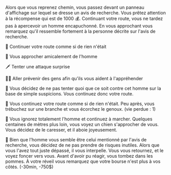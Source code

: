 Alors que vous reprenez chemin, vous passez devant un panneau d'affichage sur lequel se dresse un avis de recherche. Vous prêtez attention à la récompense qui est de 1000 💰. Continuant votre route, vous ne tardez pas à apercevoir un homme encapuchonné. En vous approchant vous remarquez qu'il ressemble fortement à la personne décrite sur l'avis de recherche.

🚶 Continuer votre route comme si de rien n'était

👋 Vous approcher amicalement de l'homme

🗡 Tenter une attaque surprise

💂‍♂️ Aller prévenir des gens afin qu'ils vous aident à l'appréhender


🚶 Vous décidez de ne pas tenter quoi que ce soit contre cet homme sur la base de simple suspicions. Vous continuez donc votre route.

🚶 Vous continuez votre route comme si de rien n'était. Peu après, vous trébuchez sur une branche et vous écorchez le genoux. (vie perdue : 1)

🚶 Vous ignorez totalement l'homme et continuez à marcher. Quelques centaines de mètres plus loin, vous voyez un chien s'approcher de vous. Vous décidez de le caresser, et il aboie joyeusement.

🚶 Bien que l'homme vous semble être celui mentionné par l'avis de recherche, vous décidez de ne pas prendre de risques inutiles. Alors que vous l'avez tout juste dépassé, il vous interpelle. Vous vous retournez, et le voyez foncer vers vous. Avant d'avoir pu réagir, vous tombez dans les pommes. À votre réveil vous remarquez que votre bourse n'est plus à vos côtés. (-30min, -750$)
